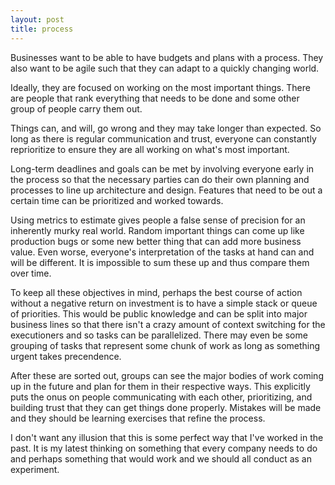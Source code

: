 ```yaml
---
layout: post
title: process
---
```


Businesses want to be able to have budgets and plans with a process. 
They also want to be agile such that they can adapt to a quickly changing world.

Ideally, they are focused on working on the most important things. 
There are people that rank everything that needs to be done and some other group of people carry them out. 

Things can, and will, go wrong 
and they may take longer than expected. 
So long as there is regular communication and trust, 
everyone can constantly reprioritize to ensure they are all working on what's most important. 

Long-term deadlines and goals can be met by involving everyone early in the process 
so that the necessary parties can do their own planning and processes to line up architecture and design. 
Features that need to be out a certain time can be prioritized and worked towards.

Using metrics to estimate gives people a false sense of precision for an inherently murky real world. 
Random important things can come up like production bugs or some new better thing that can add more business value. 
Even worse, everyone's interpretation of the tasks at hand can and will be different. 
It is impossible to sum these up and thus compare them over time. 

To keep all these objectives in mind, 
perhaps the best course of action without a negative return on investment is to have a simple stack or queue of priorities. 
This would be public knowledge 
and can be split into major business lines so that there isn't a crazy amount of context switching for the executioners 
and so tasks can be parallelized. 
There may even be some grouping of tasks that represent some chunk of work as long as something urgent takes precendence. 

After these are sorted out, 
groups can see the major bodies of work coming up in the future and plan for them in their respective ways. 
This explicitly puts the onus on people communicating with each other, 
prioritizing, and building trust that they can get things done properly. 
Mistakes will be made and they should be learning exercises that refine the process.

I don't want any illusion that this is some perfect way that I've worked in the past. 
It is my latest thinking on something that every company needs to do and perhaps something that would work and we should all conduct as an experiment. 

